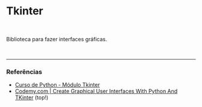 # Tkinter

<br>

Biblioteca para fazer interfaces gráficas.

<br>

----

### Referências

- [Curso de Python - Módulo Tkinter](https://www.youtube.com/watch?v=kSQDp20eeqE&list=PLesCEcYj003ShHnUT83gQEH6KtG8uysUE)
- [Codemy.com | Create Graphical User Interfaces With Python And TKinter](https://www.youtube.com/watch?v=yQSEXcf6s2I&list=PLCC34OHNcOtoC6GglhF3ncJ5rLwQrLGnV) (top!)
